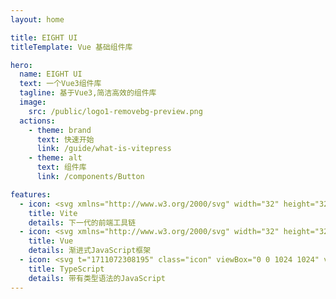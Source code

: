 ```yaml
---
layout: home

title: EIGHT UI
titleTemplate: Vue 基础组件库

hero:
  name: EIGHT UI
  text: 一个Vue3组件库
  tagline: 基于Vue3,简洁高效的组件库
  image:
    src: /public/logo1-removebg-preview.png
  actions:
    - theme: brand
      text: 快速开始
      link: /guide/what-is-vitepress
    - theme: alt
      text: 组件库
      link: /components/Button

features:
  - icon: <svg xmlns="http://www.w3.org/2000/svg" width="32" height="32"><g fill="none"><path fill="url(#a)" d="m29.884 6.146-13.142 23.5a.714.714 0 0 1-1.244.005L2.096 6.148a.714.714 0 0 1 .746-1.057l13.156 2.352a.714.714 0 0 0 .253 0l12.881-2.348a.714.714 0 0 1 .752 1.05z"/><path fill="url(#b)" d="M22.264 2.007 12.54 3.912a.357.357 0 0 0-.288.33l-.598 10.104a.357.357 0 0 0 .437.369l2.707-.625a.357.357 0 0 1 .43.42l-.804 3.939a.357.357 0 0 0 .454.413l1.672-.508a.357.357 0 0 1 .454.414l-1.279 6.187c-.08.387.435.598.65.267l.143-.222 7.925-15.815a.357.357 0 0 0-.387-.51l-2.787.537a.357.357 0 0 1-.41-.45l1.818-6.306a.357.357 0 0 0-.412-.45z"/><defs><linearGradient id="a" x1="6" x2="235" y1="33" y2="344" gradientTransform="translate(1.34 1.894) scale(.07142)" gradientUnits="userSpaceOnUse"><stop stop-color="#41D1FF"/><stop offset="1" stop-color="#BD34FE"/></linearGradient><linearGradient id="b" x1="194.651" x2="236.076" y1="8.818" y2="292.989" gradientTransform="translate(1.34 1.894) scale(.07142)" gradientUnits="userSpaceOnUse"><stop stop-color="#FFEA83"/><stop offset=".083" stop-color="#FFDD35"/><stop offset="1" stop-color="#FFA800"/></linearGradient></defs></g></svg>
    title: Vite
    details: 下一代的前端工具链
  - icon: <svg xmlns="http://www.w3.org/2000/svg" width="32" height="32"><path fill="#41b883" d="M24.4 3.925H30l-14 24.15L2 3.925h10.71l3.29 5.6 3.22-5.6Z"/><path fill="#41b883" d="m2 3.925 14 24.15 14-24.15h-5.6L16 18.415 7.53 3.925Z"/><path fill="#35495e" d="M7.53 3.925 16 18.485l8.4-14.56h-5.18L16 9.525l-3.29-5.6Z"/></svg>
    title: Vue
    details: 渐进式JavaScript框架
  - icon: <svg t="1711072308195" class="icon" viewBox="0 0 1024 1024" version="1.1" xmlns="http://www.w3.org/2000/svg" p-id="8195" width="200" height="200"><path d="M0 512v512h1024V0H0z m825.216-40.8c26.016 6.5 45.824 18.048 64.032 36.9 9.44 10.08 23.424 28.416 24.544 32.864 0.352 1.28-44.192 31.136-71.168 47.9-0.992 0.64-4.9-3.584-9.248-10.08-13.216-19.2-27.008-27.488-48.128-28.928-31.072-2.144-51.04 14.112-50.848 41.248-0.032 0.48-0.032 1.024-0.032 1.6a37.655 37.655 0 0 0 4.48 17.824l-0.1-0.192c6.816 14.112 19.552 22.624 59.3 39.808 73.344 31.584 104.7 52.352 124.192 81.92C944 765.056 948.9 817.728 934.112 856.9c-16.224 42.592-56.544 71.52-113.28 81.056-17.536 3.1-59.136 2.656-77.984-0.768-41.12-7.328-80.128-27.648-104.192-54.3-9.44-10.368-27.808-37.536-26.656-39.456 0.48-0.672 4.7-3.3 9.376-6.016 4.608-2.592 21.792-12.544 38.048-21.984l29.44-17.056 6.176 9.12c8.608 13.152 27.424 31.2 38.816 37.216 32.672 17.248 77.536 14.816 99.616-5.024a37.589 37.589 0 0 0 13.408-28.8c0-0.672-0.032-1.344-0.064-1.984v0.1c0-11.872-1.5-17.056-7.68-26.016-7.936-11.36-24.192-20.9-70.368-40.96-52.832-22.752-75.552-36.864-96.384-59.3a134.88 134.88 0 0 1-27.872-50.24l-0.256-0.96c-3.872-14.464-4.864-50.72-1.792-65.312 10.88-51.072 49.408-86.624 104.992-97.184 18.048-3.424 60-2.144 77.7 2.272z m-240.384 42.752l0.352 41.952H451.84v378.72h-94.3V555.9H224.32v-41.12c0-22.784 0.48-41.824 1.12-42.24 0.512-0.672 81.632-1.024 179.936-0.864l178.976 0.512z" fill="#007ACC" p-id="8196"></path></svg>
    title: TypeScript
    details: 带有类型语法的JavaScript
---
```

